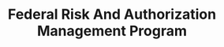 ---
# This topic lives at
# https://digital.gov/topics/federal-risk-and-authorization-management-program

# Topic Title
title: "Federal Risk And Authorization Management Program"

# description — keep it short and clear
# summary: ""

# Weight
weight: 1

# For more information on managing topics,
# see https://github.com/GSA/digitalgov.gov/wiki/topics
---